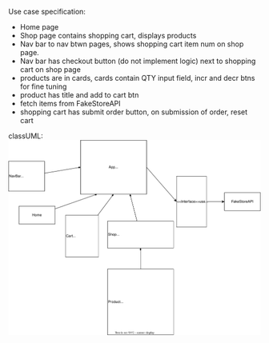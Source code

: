 Use case specification: 
- Home page
- Shop page contains shopping cart, displays products
- Nav bar to nav btwn pages, shows shopping cart item num on shop page.
- Nav bar has checkout button (do not implement logic) next to shopping cart on shop page 
- products are in cards, cards contain QTY input field, incr and decr btns for fine tuning
- product has title and add to cart btn
- fetch items from FakeStoreAPI
- shopping cart has submit order button, on submission of order, reset cart

classUML:
![class UML diagram](./classUML.drawio.svg)
